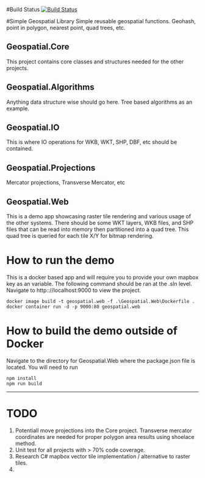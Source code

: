 #Build Status
[![Build Status](https://dev.azure.com/jbursey/geospatial/_apis/build/status/jbursey.geospatial?branchName=master)](https://dev.azure.com/jbursey/geospatial/_build/latest?definitionId=1&branchName=master)

#Simple Geospatial Library
Simple reusable geospatial functions. Geohash, point in polygon, nearest point, quad trees, etc.

## Geospatial.Core
This project contains core classes and structures needed for the other projects.

## Geospatial.Algorithms
Anything data structure wise should go here. Tree based algorithms as an example.

## Geospatial.IO
This is where IO operations for WKB, WKT, SHP, DBF, etc should be contained.

## Geospatial.Projections
Mercator projections, Transverse Mercator, etc

## Geospatial.Web
This is a demo app showcasing raster tile rendering and various usage of the other systems. There should be some WKT layers, WKB files, and SHP files that can be read into memory then partitioned into a quad tree. This quad tree is queried for each tile X/Y for bitmap rendering. 

# How to run the demo
This is a docker based app and will require you to provide your own mapbox key as an <env> variable. The following command should be ran at the .sln level. Navigate to http:://localhost:9000 to view the project.
```
docker image build -t geospatial.web -f .\Geospatial.Web\Dockerfile .
docker container run -d -p 9000:80 geospatial.web
```
# How to build the demo outside of Docker
Navigate to the directory for Geospatial.Web where the package.json file is located. You will need to run
```
npm install
npm run build
```

---
# TODO
1. Potentiall move projections into the Core project. Transverse mercator coordinates are needed for proper polygon area results using shoelace method.
2. Unit test for all projects with > 70% code coverage.
3. Research C# mapbox vector tile implementation / alternative to raster tiles.
4. 
